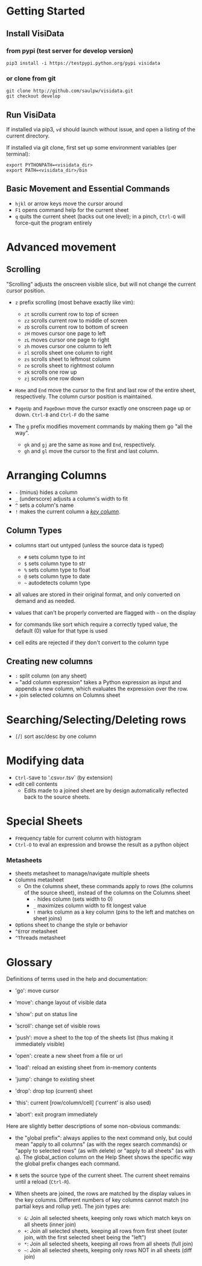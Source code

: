 
# Getting Started

## Install VisiData

### from pypi (test server for develop version)

```
pip3 install -i https://testpypi.python.org/pypi visidata
```

### or clone from git

```
git clone http://github.com/saulpw/visidata.git
git checkout develop
```

## Run VisiData

If installed via pip3, `vd` should launch without issue, and open a listing of the current directory.

If installed via git clone, first set up some environment variables (per terminal):

```
export PYTHONPATH=<visidata_dir>
export PATH=<visidata_dir>/bin
```

## Basic Movement and Essential Commands

- `hjkl` or arrow keys move the cursor around
- `F1` opens command help for the current sheet
- `q` quits the current sheet (backs out one level); in a pinch, `Ctrl-Q` will force-quit the program entirely

# Advanced movement

## Scrolling

"Scrolling" adjusts the onscreen visible slice, but will not change the current cursor position.

- `z` prefix scrolling (most behave exactly like vim):
   - `zt` scrolls current row to top of screen
   - `zz` scrolls current row to middle of screen
   - `zb` scrolls current row to bottom of screen
   - `zH` moves cursor one page to left
   - `zL` moves cursor one page to right
   - `zh` moves cursor one column to left
   - `zl` scrolls sheet one column to right
   - `zs` scrolls sheet to leftmost column
   - `ze` scrolls sheet to rightmost column
   - `zk` scrolls one row up
   - `zj` scrolls one row down

- `Home` and `End` move the cursor to the first and last row of the entire sheet, respectively.  The column cursor position is maintained.
- `PageUp` and `PageDown` move the cursor exactly one onscreen page up or down.  `Ctrl-B` and `Ctrl-F` do the same 

- The `g` prefix modifies movement commands by making them go "all the way".
    - `gk` and `gj` are the same as `Home` and `End`, respectively.
    - `gh` and `gl` move the cursor to the first and last column.


# Arranging Columns

- `-` (minus) hides a column
- `_` (underscore) adjusts a column's width to fit
- `^` sets a column's name
- `!` makes the current column a [*key column*]().

## Column Types

- columns start out untyped (unless the source data is typed)
   - `#` sets column type to int
   - `$` sets column type to str
   - `%` sets column type to float
   - `@` sets column type to date
   - `~` autodetects column type

- all values are stored in their original format, and only converted on demand and as needed.
- values that can't be properly converted are flagged with `~` on the display
- for commands like sort which require a correctly typed value, the default (0) value for that type is used
- cell edits are rejected if they don't convert to the column type

## Creating new columns

- `:` split column (on any sheet)
- `=` "add column expression" takes a Python expression as input and appends a new column, which evaluates the
expression over the row.
- `+` join selected columns on Columns sheet

# Searching/Selecting/Deleting rows
- `[`/`]` sort asc/desc by one column

# Modifying data

- `Ctrl-S`ave to '.csv` or `.tsv` (by extension)
- `e`dit cell contents
    - Edits made to a joined sheet are by design automatically reflected back to the source sheets.

# Special Sheets

- `F`requency table for current column with histogram
- `Ctrl-O` to eval an expression and browse the result as a python object

### Metasheets

- `S`heets metasheet to manage/navigate multiple sheets
- `C`olumns metasheet
    - On the `C`olumns sheet, these commands apply to rows (the columns of the source sheet), instead of the columns on the Columns sheet
        - `-` hides column (sets width to 0)
        - `_` maximizes column width to fit longest value
        - `!` marks column as a key column (pins to the left and matches on sheet joins)
- `O`ptions sheet to change the style or behavior
- `^E`rror metasheet
- `^T`hreads metasheet


# Glossary

Definitions of terms used in the help and documentation:

- 'go': move cursor
- 'move': change layout of visible data
- 'show': put on status line
- 'scroll': change set of visible rows

- 'push': move a sheet to the top of the sheets list (thus making it immediately visible)
- 'open': create a new sheet from a file or url
- 'load': reload an existing sheet from in-memory contents

- 'jump': change to existing sheet
- 'drop': drop top (current) sheet
- 'this': current [row/column/cell] ('current' is also used)
- 'abort': exit program immediately


Here are slightly better descriptions of some non-obvious commands:

- the "`g`lobal prefix": always applies to the next command only, but could mean "apply to all columns" (as with the regex search commands) or "apply to selected rows" (as with `d`elete) or "apply to all sheets" (as with `q`).
The global\_action column on the Help Sheet shows the specific way the global prefix changes each command.

- `R` sets the source type of the current sheet.  The current sheet remains until a reload (`Ctrl-R`).

- When sheets are joined, the rows are matched by the display values in the key columns.  Different numbers of key columns cannot match (no partial keys and rollup yet).  The join types are:
    - `&`: Join all selected sheets, keeping only rows which match keys on all sheets (inner join)
    - `+`: Join all selected sheets, keeping all rows from first sheet (outer join, with the first selected sheet being the "left")
    - `*`: Join all selected sheets, keeping all rows from all sheets (full join)
    - `~`: Join all selected sheets, keeping only rows NOT in all sheets (diff join)

